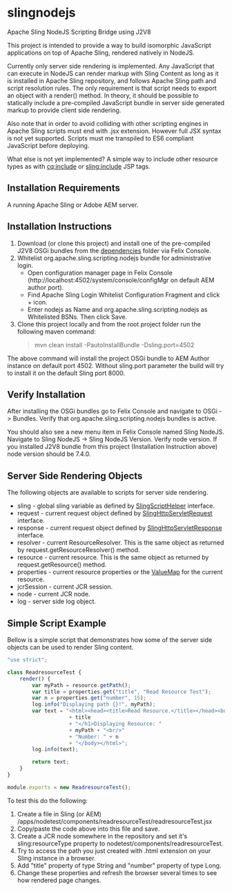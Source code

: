 # slingnodejs

Apache Sling NodeJS Scripting Bridge using J2V8

This project is intended to provide a way to build isomorphic JavaScript applications on top of Apache Sling, rendered natively in NodeJS.  

Currently only server side rendering is implemented. Any JavaScript that can execute in NodeJS can render markup with Sling Content as long as it is installed in Apache Sling repository, and follows Apache Sling path and script resolution rules. The only requirement is that script needs to export an object with a render() method. In theory, it should be possible to statically include a pre-compiled JavaScript bundle in server side generated markup to provide client side rendering.    

Also note that in order to avoid colliding with other scripting engines in Apache Sling scripts must end with .jsx extension. However full JSX syntax is not yet supported. Scripts must me transpiled to ES6 compliant JavaScript before deploying.

What else is not yet implemented? A simple way to include other resource types as with <cq:include> or <sling:include> JSP tags.
    
## Installation Requirements

A running Apache Sling or Adobe AEM server. 

## Installation Instructions 

1. Download (or clone this project) and install one of the pre-compiled J2V8 OSGi bundles from the [dependencies](./dependencies) folder via Felix Console.
2. Whitelist org.apache.sling.scripting.nodejs bundle for administrative login. 
	* Open configuration manager page in Felix Console (http://localhost:4502/system/console/configMgr on default AEM author port).
	*  Find Apache Sling Login Whitelist Configuration Fragment and click + icon.
	* Enter nodejs as Name and org.apache.sling.scripting.nodejs as Whitelisted BSNs. Then click Save.
3. Clone this project locally and from the root project folder run the following maven command:
	> mvn clean install -PautoInstallBundle -Dsling.port=4502 

The above command will install the project OSGi bundle to AEM Author instance on default port 4502. Without sling.port parameter the build will try to install it on the default Sling port 8000. 

## Verify Installation

After installing the OSGi bundles go to Felix Console and navigate to OSGi -> Bundles. Verify that org.apache.sling.scripting.nodejs bundles is active.

You should also see a new menu item in Felix Console named Sling NodeJS. Navigate to Sling NodeJS -> Sling NodeJS Version. Verify node version. If you installed J2V8 bundle from this project (Installation Instruction above) node version should be 7.4.0.
   
## Server Side Rendering Objects

The following objects are available to scripts for server side rendering.

* sling - global sling variable as defined by [SlingScriptHelper](https://sling.apache.org/apidocs/sling9/org/apache/sling/api/scripting/SlingScriptHelper.html) interface.
* request - current request object defined by [SlingHttpServletRequest](https://sling.apache.org/apidocs/sling9/org/apache/sling/api/SlingHttpServletRequest.html) interface. 
* response - current request object defined by [SlingHttpServletResponse](https://sling.apache.org/apidocs/sling9/org/apache/sling/api/SlingHttpServletResponse.html) interface. 
* resolver - current ResourceResolver. This is the same object as returned by request.getResourceResolver() method.  
* resource - current resource. This is the same object as returned by request.getResource() method.
* properties - current resource properties or the [ValueMap](https://sling.apache.org/apidocs/sling9/org/apache/sling/api/resource/ValueMap.html) for the current resource.
* jcrSession - current JCR session.
* node - current JCR node.
* log - server side log object.

## Simple Script Example

Bellow is a simple script that demonstrates how some of the server side objects can be used to render Sling content.

```javascript
"use strict";

class ReadresourceTest {
	render() {
        var myPath = resource.getPath();
        var title = properties.get("title", "Read Resource Test");
        var n = properties.get("number", 15);
        log.info("Displaying path {}!", myPath);
		var text = "<html><head><title>Read Resource.</title></head><body><h1>" 
        			+ title 
                    + "</h1>Displaying Resource: " 
                    + myPath + "<br/>" 
                    + "Number: " + n
                    + "</body></html>";
        log.info(text);

        return text;
    }
}

module.exports = new ReadresourceTest();
```

To test this do the following:
1. Create a file in Sling (or AEM) /apps/nodetest/components/readresourceTest/readresourceTest.jsx
2. Copy/paste the code above into this file and save.
3. Create a JCR node somewhere in the repository and set it's sling:resourceType property to nodetest/components/readresourceTest.
4. Try to access the path you just created with .html extension on your Sling instance in a browser.
5. Add "title" property of type String and "number" property of type Long.
6. Change these properties and refresh the browser several times to see how rendered page changes.    

